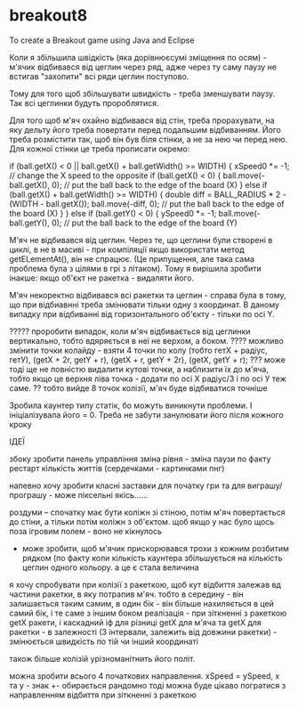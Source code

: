 # breakout8
To create a Breakout game using Java and Eclipse

Коли я збільшила швідкість (яка дорівнюєсумі зміщення по осям) - м'ячик відбивався від цеглин через ряд, адже через ту саму паузу не встигав "захопити" всі ряди цеглин поступово.

Тому для того щоб збільшувати швидкість - треба зменшувати паузу. Так всі цеглинки будуть пророблятися.

Для того щоб м'яч охайно відбивався від стін, треба прорахувати, на яку дельту його треба повертати перед подальшим відбиванням.
Його треба розмістити так, щоб він був біля стінки, а не за нею чи перед нею.
Для кожної стінки це треба прописати окремо:

if (ball.getX() < 0 || ball.getX() + ball.getWidth() >= WIDTH) {
			xSpeed0 *= -1; // change the X speed to the opposite
			if (ball.getX() < 0) {
				ball.move(-ball.getX(), 0); // put the ball back to the edge of the board (X)
			} else if (ball.getX() + ball.getWidth() >= WIDTH) {
				double diff = BALL_RADIUS * 2 - (WIDTH - ball.getX());
				ball.move(-diff, 0); // put the ball back to the edge of the board (X)
			}
		} else if (ball.getY() < 0) {
			ySpeed0 *= -1;
			ball.move(-ball.getY(), 0); // put the ball back to the edge of the board (Y)
      
М'яч не відбивався від цеглин. Через те, що цеглини були створені в циклі, в не в масиві - при компіляції якщо використати метод getELementAt(), він не спрацює.
(Це припущення, але така сама проблема була з цілями в грі з літаком).
Тому я вирішила зробити інакше: якщо об'єкт не ракетка - видаляти його.

М'яч некоректно відбивався всі ракетки та цеглин - справа була в тому, що при відбиавнні треба змінювати тільки одну з координат.
В даному випадку при відбиванні від горизонтального об'єкту - тільки по осі Y.

????? проробити випадок, коли м'яч відбивається від цеглинки вертикально, тобто вдяряється в неї не верхом, а боком.
???? можливо змінити точки колайду - взяти 4 точки по колу (тобто гетХ + радіус, гетУ), (getX + 2r, getY + r), (getX + r, getY + 2r), (getX, getY + r);
??? може тоді ще не повністю видалити кутові точки, а наблизити їх до м'яча, тобто якщо це верхня ліва точка - додати по осі Х радіус/3 і по осі У теж саме.
?? тобто вийде 8 точок колізії, м'яч буде відбиватися точніше

Зробила каунтер типу статік, бо можуть виникнути проблеми. І ініціалізувала його = 0. Треба не забути занулювати його після кожного кроку

ІДЕЇ

збоку зробити панель управління
зміна рівня - зміна паузи по факту
рестарт
кількість життів (сердечками - картинками пнг)

напевно хочу зробити класні заставки для початку гри та для виграшу/програшу - може піксельні якісь......

роздуми – спочатку має бути коліжн зі стіною, потім м'яч повертається до стіни, а тільки потім коліжн з об'єктом.
щоб якщо у нас було щось поза ігровим полем - воно не кікнулось
- може зробити, щоб м'ячик прискорювався трохи з кожним розбитим рядком (по факту коли кількість каунтера збільшується на кількість цеглин одного кольору.
а це є стала величина

я хочу спробувати при колізії з ракеткою, щоб кут відбиття залежав вд частини ракетки, в яку потрапив м'яч. тобто в середину - він залишається таким самим, в один бік - він більше нахиляється в цей самий бік, і те саме з іншим боком
реалізація - при зіткненні з ракеткою getX ракети, і каскадний іф для різниці getX для м'яча та getX для ракетки - в залежності (3 інтервали, залежить від довжини ракетки) - змінюється швидкість по тій чи інший координаті

також більше колізій урізноманітнить його політ.

можна зробити всього 4 початкових направлення. xSpeed = ySpeed, x та y - знак +- обирається рандомно
тоді можна буде цікаво погратися з направленням відбиття при зіткненні з ракеткою

